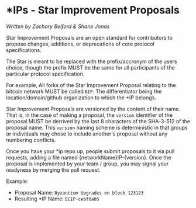 # \*IPs - Star Improvement Proposals
*Written by Zachary Belford & Shane Jonas*

Star Improvement Proposals are an open standard for contributors to propose changes, additions, or deprecations of core protocol specifications.

The Star is meant to be replaced with the prefix/accronym of the users choice, though the prefix MUST be the same for all participants of the particular protocol specification.

For example, All forks of the Star Improvement Proposal relating to the bitcoin network MUST be called `BIP`. The differentiator being the location/domain/github organization to which the \*IP belongs.

Star Improvement Proposals are versioned by the content of their name. That is, in the case of making a proposal, the `version` identifier of the proposal MUST be derrived by the last 8 characters of the SHA-3-512 of the proposal name. This `version` naming scheme is deterministic in that groups or individuals may chose to include another's proposal without any numbering conflicts.

Once you have your \*ip repo up, people submit proposals to it via pull requests, adding a file named {networkName}IP-{version}. Once the proposal is implemented by your team / group, you may signal your readyness by merging the pull request.

Example:

- Proposal Name: `Byzantium Upgrades on block 123123`
- Resulting \*IP Name: `ECIP-cebf0a05`
